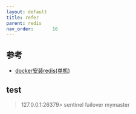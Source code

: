 ```yaml
---
layout: default
title: refer
parent: redis
nav_order:       16
---
```


## 参考
- [docker安装redis(单机)](https://www.cnblogs.com/marshhu/p/12636536.html)

## test
> 127.0.0.1:26379> sentinel failover mymaster
